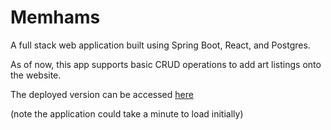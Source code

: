 # Memhams

A full stack web application built using Spring Boot, React, and Postgres.

As of now, this app supports basic CRUD operations to add art listings onto the website.

The deployed version can be accessed [here](http://memhams.herokuapp.com)

(note the application could take a minute to load initially)

